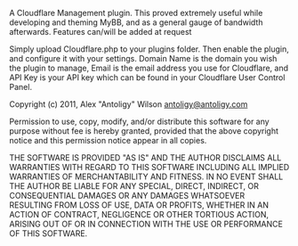 A Cloudflare Management plugin. This proved extremely useful while developing and theming MyBB, and as a general gauge of bandwidth afterwards.
Features can/will be added at request

Simply upload Cloudflare.php to your plugins folder. Then enable the plugin, and configure it with your settings.
Domain Name is the domain you wish the plugin to manage, Email is the email address you use for Cloudflare, and API Key is your API key which can be found in your Cloudflare User Control Panel.


Copyright (c) 2011, Alex "Antoligy" Wilson <antoligy@antoligy.com>

Permission to use, copy, modify, and/or distribute this software for any
purpose without fee is hereby granted, provided that the above copyright
notice and this permission notice appear in all copies.

THE SOFTWARE IS PROVIDED "AS IS" AND THE AUTHOR DISCLAIMS ALL WARRANTIES
WITH REGARD TO THIS SOFTWARE INCLUDING ALL IMPLIED WARRANTIES OF
MERCHANTABILITY AND FITNESS. IN NO EVENT SHALL THE AUTHOR BE LIABLE FOR
ANY SPECIAL, DIRECT, INDIRECT, OR CONSEQUENTIAL DAMAGES OR ANY DAMAGES
WHATSOEVER RESULTING FROM LOSS OF USE, DATA OR PROFITS, WHETHER IN AN
ACTION OF CONTRACT, NEGLIGENCE OR OTHER TORTIOUS ACTION, ARISING OUT OF
OR IN CONNECTION WITH THE USE OR PERFORMANCE OF THIS SOFTWARE.